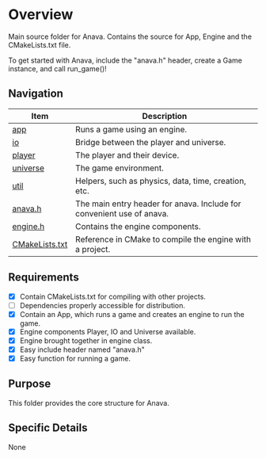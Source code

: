 # Overview

Main source folder for Anava. Contains the source for App, Engine and the CMakeLists.txt file. 

To get started with Anava, include the "anava.h" header, create a Game instance, and call run_game()!

## Navigation

| Item                               | Description                                                           |
|------------------------------------|-----------------------------------------------------------------------|
| [app](./app)                       | Runs a game using an engine.                                          |
| [io](./io)                         | Bridge between the player and universe.                               |
| [player](./player)                 | The player and their device.                                          |
| [universe](./universe)             | The game environment.                                                 |
| [util](./util)                     | Helpers, such as physics, data, time, creation, etc.                  |
| [anava.h](./anava.h)               | The main entry header for anava. Include for convenient use of anava. |
| [engine.h](./engine.h)             | Contains the engine components.                                       |
| [CMakeLists.txt](./CMakeLists.txt) | Reference in CMake to compile the engine with a project.              |

## Requirements

- [x] Contain CMakeLists.txt for compiling with other projects.
- [ ] Dependencies properly accessible for distribution.
- [x] Contain an App, which runs a game and creates an engine to run the game.
- [x] Engine components Player, IO and Universe available.
- [x] Engine brought together in engine class.
- [x] Easy include header named "anava.h"
- [x] Easy function for running a game.

## Purpose

This folder provides the core structure for Anava.

## Specific Details

None